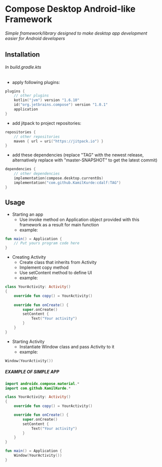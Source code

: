 # Compose Desktop Android-like Framework

###### Simple framework/library designed to make desktop app development easier for Android developers

## Installation

###### In build.gradle.kts

* apply following plugins:

```kotlin
plugins {
	// other plugins
	kotlin("jvm") version "1.6.10"
	id("org.jetbrains.compose") version "1.0.1"
	application
}
 ```

* add jitpack to project repositories:

```kotlin
repositories {
	// other repositories
	maven { url = uri("https://jitpack.io") }
}
```

* add these dependencies (replace "TAG" with the newest release, alternatively replace with "master-SNAPSHOT" to get the latest commit)

```kotlin
dependencies {
	// other dependencies
	implementation(compose.desktop.currentOs)
	implementation("com.github.KamilKurde:cdalf:TAG")
}
```

## Usage

* Starting an app
	* Use invoke method on Application object provided with this framework as a result for main function
	* example:

```kotlin
fun main() = Application {
	// Put yours program code here
}
```

* Creating Activity
	* Create class that inherits from Activity
	* Implement copy method
	* Use setContent method to define UI
	* example:

```kotlin
class YourActivity: Activity()
{
	override fun copy() = YourActivity()
	
	override fun onCreate() {
		super.onCreate()
		setContent {
			Text("Your activity")
		}
	}
}
```

* Starting Activity
	* Instantiate Window class and pass Activity to it
	* example:

```kotlin
Window(YourActivity())
```

##### EXAMPLE OF SIMPLE APP

```kotlin
import androidx.compose.material.*
import com.github.KamilKurde.*

class YourActivity: Activity()
{
	override fun copy() = YourActivity()

	override fun onCreate() {
		super.onCreate()
		setContent {
			Text("Your activity")
		}
	}
}

fun main() = Application {
	Window(YourActivity())
}
```